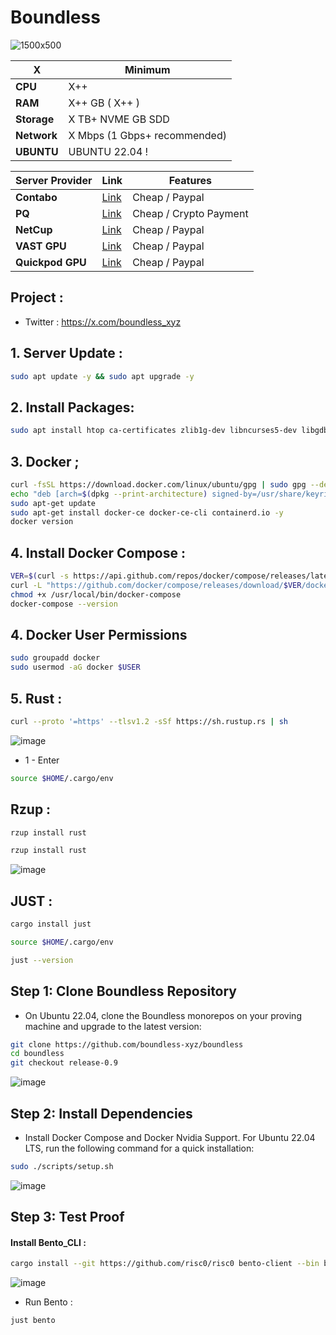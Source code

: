 # Boundless

![1500x500](https://github.com/user-attachments/assets/b95f0be0-3e34-417b-9a3a-38990964a91f)

| X        | Minimum              |
|------------------|----------------------------|
| **CPU**          | X++ |
| **RAM**          | X++ GB ( X++ )                    |
| **Storage**      | X TB+ NVME GB SDD                   |
| **Network**      | X Mbps (1 Gbps+ recommended) |
| **UBUNTU**      | UBUNTU 22.04 ! |


| Server Provider        | Link              | Features |
|------------------|----------------------------|----------------------------|
| **Contabo**          | [Link](https://www.dpbolvw.net/click-101330552-12454592)                     | Cheap / Paypal  |
| **PQ**      | [Link](https://pq.hosting/?from=627713)                  | Cheap / Crypto Payment |
| **NetCup**          | [Link](https://www.netcup.com/en/?ref=261820) | Cheap / Paypal |
| **VAST GPU**          | [Link](https://cloud.vast.ai/?ref_id=228932) | Cheap / Paypal |
| **Quickpod GPU**          | [Link](https://console.quickpod.io?affiliate=f26ea1e1-e0d8-4bbc-9e7f-5b03dddde481) | Cheap / Paypal |

## Project : 
- Twitter : https://x.com/boundless_xyz

## 1. Server Update : 

```bash
sudo apt update -y && sudo apt upgrade -y
```
## 2. Install Packages:

```bash
sudo apt install htop ca-certificates zlib1g-dev libncurses5-dev libgdbm-dev libnss3-dev tmux iptables curl nvme-cli git wget make jq libleveldb-dev build-essential pkg-config ncdu tar clang bsdmainutils lsb-release libssl-dev libreadline-dev libffi-dev jq gcc screen file unzip lz4 -y
```

## 3. Docker ; 

```bash
curl -fsSL https://download.docker.com/linux/ubuntu/gpg | sudo gpg --dearmor -o /usr/share/keyrings/docker-archive-keyring.gpg
echo "deb [arch=$(dpkg --print-architecture) signed-by=/usr/share/keyrings/docker-archive-keyring.gpg] https://download.docker.com/linux/ubuntu $(lsb_release -cs) stable" | sudo tee /etc/apt/sources.list.d/docker.list > /dev/null
sudo apt-get update
sudo apt-get install docker-ce docker-ce-cli containerd.io -y
docker version
```

## 4. Install Docker Compose : 

```bash
VER=$(curl -s https://api.github.com/repos/docker/compose/releases/latest | grep tag_name | cut -d '"' -f 4)
curl -L "https://github.com/docker/compose/releases/download/$VER/docker-compose-$(uname -s)-$(uname -m)" -o /usr/local/bin/docker-compose
chmod +x /usr/local/bin/docker-compose
docker-compose --version
```

## 4. Docker User Permissions

```bash
sudo groupadd docker
sudo usermod -aG docker $USER
```

## 5. Rust : 
```bash
curl --proto '=https' --tlsv1.2 -sSf https://sh.rustup.rs | sh
```

![image](https://github.com/user-attachments/assets/0efae43c-b5ba-488c-9f3e-de0aa12698f4)


- 1 - Enter
```bash
source $HOME/.cargo/env
```

## Rzup : 
```bash
rzup install rust
```
```bash
rzup install rust
```

![image](https://github.com/user-attachments/assets/fec1eec2-c86b-4f97-b9e2-d52b54622271)

## JUST : 
```bash
cargo install just
```
```bash
source $HOME/.cargo/env
```
```bash
just --version
```
## Step 1: Clone Boundless Repository

- On Ubuntu 22.04, clone the Boundless monorepos on your proving machine and upgrade to the latest version:

```bash
git clone https://github.com/boundless-xyz/boundless
cd boundless
git checkout release-0.9
```

![image](https://github.com/user-attachments/assets/6159be8a-5cae-42a2-8e7c-d5735c59b38d)


## Step 2: Install Dependencies

- Install Docker Compose and Docker Nvidia Support. For Ubuntu 22.04 LTS, run the following command for a quick installation:

```bash
sudo ./scripts/setup.sh
```
![image](https://github.com/user-attachments/assets/f45981cc-18ad-4439-b14d-e811d3745249)

## Step 3: Test Proof

#### Install Bento_CLI : 
```bash
cargo install --git https://github.com/risc0/risc0 bento-client --bin bento_cli
```

![image](https://github.com/user-attachments/assets/140f0ddf-ee3f-4202-933d-5c7b27c98e3e)


- Run Bento : 
```bash
just bento
```
